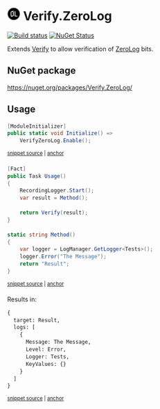 # <img src="/src/icon.png" height="30px"> Verify.ZeroLog

[![Build status](https://ci.appveyor.com/api/projects/status/bgvkfjn26l5b4kba?svg=true)](https://ci.appveyor.com/project/SimonCropp/verify-zerolog)
[![NuGet Status](https://img.shields.io/nuget/v/Verify.ZeroLog.svg)](https://www.nuget.org/packages/Verify.ZeroLog/)

Extends [Verify](https://github.com/VerifyTests/Verify) to allow verification of [ZeroLog](https://github.com/Abc-Arbitrage/ZeroLog) bits.



## NuGet package

https://nuget.org/packages/Verify.ZeroLog/


## Usage

<!-- snippet: Enable -->
<a id='snippet-enable'></a>
```cs
[ModuleInitializer]
public static void Initialize() =>
    VerifyZeroLog.Enable();
```
<sup><a href='/src/Tests/ModuleInitializer.cs#L3-L9' title='Snippet source file'>snippet source</a> | <a href='#snippet-enable' title='Start of snippet'>anchor</a></sup>
<!-- endSnippet -->

<!-- snippet: Usage -->
<a id='snippet-usage'></a>
```cs
[Fact]
public Task Usage()
{
    RecordingLogger.Start();
    var result = Method();

    return Verify(result);
}

static string Method()
{
    var logger = LogManager.GetLogger<Tests>();
    logger.Error("The Message");
    return "Result";
}
```
<sup><a href='/src/Tests/Tests.cs#L7-L23' title='Snippet source file'>snippet source</a> | <a href='#snippet-usage' title='Start of snippet'>anchor</a></sup>
<!-- endSnippet -->

Results in:

<!-- snippet: Tests.Usage.verified.txt -->
<a id='snippet-Tests.Usage.verified.txt'></a>
```txt
{
  target: Result,
  logs: [
    {
      Message: The Message,
      Level: Error,
      Logger: Tests,
      KeyValues: {}
    }
  ]
}
```
<sup><a href='/src/Tests/Tests.Usage.verified.txt#L1-L11' title='Snippet source file'>snippet source</a> | <a href='#snippet-Tests.Usage.verified.txt' title='Start of snippet'>anchor</a></sup>
<!-- endSnippet -->

